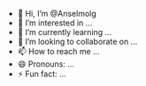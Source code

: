 - 👋 Hi, I’m @Anselmolg
- 👀 I’m interested in ...
- 🌱 I’m currently learning ...
- 💞️ I’m looking to collaborate on ...
- 📫 How to reach me ...
- 😄 Pronouns: ...
- ⚡ Fun fact: ...

<!---
Anselmolg/Anselmolg is a ✨ special ✨ repository because its `README.md` (this file) appears on your GitHub profile.
You can click the Preview link to take a look at your changes.
--->
